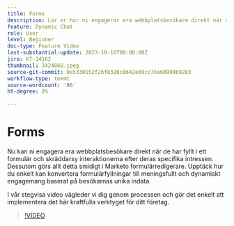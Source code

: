 ```yaml
---
title: Forms
description: Lär er hur ni engagerar era webbplatsbesökare direkt när de fyller i ett formulär.
feature: Dynamic Chat
role: User
level: Beginner
doc-type: Feature Video
last-substantial-update: 2023-10-16T00:00:00Z
jira: KT-14162
thumbnail: 3424868.jpeg
source-git-commit: 0a5330152f2bf8326c8642e09cc7ba6099869283
workflow-type: tm+mt
source-wordcount: '86'
ht-degree: 0%

---
```



# Forms

Nu kan ni engagera era webbplatsbesökare direkt när de har fyllt i ett formulär och skräddarsy interaktionerna efter deras specifika intressen. Dessutom görs allt detta smidigt i Marketo formulärredigerare. Upptäck hur du enkelt kan konvertera formulärfyllningar till meningsfullt och dynamiskt engagemang baserat på besökarnas unika indata.

I vår stegvisa video vägleder vi dig genom processen och gör det enkelt att implementera det här kraftfulla verktyget för ditt företag.

>[!VIDEO](https://video.tv.adobe.com/v/3424868/?learn=on)
